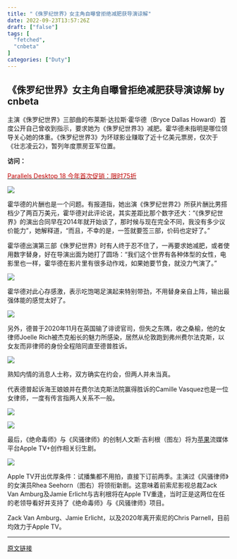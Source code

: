 ```yaml
---
title: "《侏罗纪世界》女主角自曝曾拒绝减肥获导演谅解"
date: 2022-09-23T13:57:26Z
draft: ["false"]
tags: [
  "fetched",
  "cnbeta"
]
categories: ["Duty"]
---
```

《侏罗纪世界》女主角自曝曾拒绝减肥获导演谅解 by cnbeta
------
<div style="margin-top:10px" class="content" id="artibody"><p>主演《侏罗纪世界》三部曲的布莱斯·达拉斯·霍华德（Bryce Dallas Howard）首度公开自己曾收到指示，要求她为《侏罗纪世界3》减肥。霍华德未指明是哪位领导关心她的体重。《侏罗纪世界3》为环球影业赚取了近十亿美元票房，仅次于《壮志凌云2》，暂列年度票房亚军位置。</p><div class="article-global"><p><strong>访问：</strong></p><p><a href="https://click.aliyun.com/m/1000356370/" target="_blank"><span style="color: rgb(192, 0, 0);">Parallels Desktop 18 今年首次促销：限时75折</span></a></p></div><p><a target="_blank" href="https://static.cnbetacdn.com/article/2022/0923/2857628e80eb1ff.jpg"><img data-original="https://static.cnbetacdn.com/article/2022/0923/2857628e80eb1ff.jpg" src="https://static.cnbetacdn.com/thumb/article/2022/0923/2857628e80eb1ff.jpg"></a></p><p>霍华德的片酬也是一个问题。有报道指，她出演《侏罗纪世界2》所获片酬比男搭档少了两百万美元，霍华德对此评论说，其实差距比那个数字还大：“《侏罗纪世界》的演出合同早在2014年就开始谈了，那时候与现在完全不同，我没有多少议价能力”，她解释道，“而且，不幸的是，一签就要签三部，价码也定好了。”</p><p>霍华德出演第三部《侏罗纪世界》时有人终于忍不住了，一再要求她减肥，或者使用数字替身，好在导演出面为她打了圆场：“我们这个世界有各种体型的女性，电影里也一样，霍华德在影片里有很多动作戏，如果她要节食，就没力气演了。”</p><p><a target="_blank" href="https://static.cnbetacdn.com/article/2022/0923/3e352ab46eeca01.jpg"><img data-original="https://static.cnbetacdn.com/article/2022/0923/3e352ab46eeca01.jpg" src="https://static.cnbetacdn.com/thumb/article/2022/0923/3e352ab46eeca01.jpg"></a></p><p>霍华德对此心存感激，表示吃饱喝足演起来特别带劲，不用替身亲自上阵，输出最强体能的感觉太好了。</p><p><a target="_blank" href="https://static.cnbetacdn.com/article/2022/0923/5d6cd97c75e0120.jpg"><img data-original="https://static.cnbetacdn.com/article/2022/0923/5d6cd97c75e0120.jpg" src="https://static.cnbetacdn.com/thumb/article/2022/0923/5d6cd97c75e0120.jpg"></a></p><p>另外，德普于2020年11月在英国输了诽谤官司，但失之东隅，收之桑榆，他的女律师Joelle Rich被杰克船长的魅力所感染，居然从伦敦跑到弗州费尔法克斯，以女友而非律师的身份全程陪同直至德普胜诉。</p><p><a target="_blank" href="https://static.cnbetacdn.com/article/2022/0923/9d4174ed0514d61.jpg"><img data-original="https://static.cnbetacdn.com/article/2022/0923/9d4174ed0514d61.jpg" src="https://static.cnbetacdn.com/thumb/article/2022/0923/9d4174ed0514d61.jpg"></a></p><p>熟知内情的消息人士称，双方确实在约会，但两人并未当真。</p><p>代表德普起诉海王娘娘并在费尔法克斯法院赢得胜诉的Camille Vasquez也是一位女律师，一度有传言指两人关系不一般。</p><p><a target="_blank" href="https://static.cnbetacdn.com/article/2022/0923/466d42a22442087.jpg"><img data-original="https://static.cnbetacdn.com/article/2022/0923/466d42a22442087.jpg" src="https://static.cnbetacdn.com/thumb/article/2022/0923/466d42a22442087.jpg"></a></p><p><a target="_blank" href="https://static.cnbetacdn.com/article/2022/0923/d1ea2ac5d8822e8.jpg"><img data-original="https://static.cnbetacdn.com/article/2022/0923/d1ea2ac5d8822e8.jpg" src="https://static.cnbetacdn.com/thumb/article/2022/0923/d1ea2ac5d8822e8.jpg"></a></p><p>最后，《绝命毒师》与《风骚律师》的创制人文斯·吉利根（图左）将为<a data-link="1" href="https://apple.pvxt.net/c/1251234/435400/7639?u=https%3A%2F%2Fwww.apple.com%2Fcn%2Fmusic%2F" target="_blank">苹果</a>流媒体平台Apple TV+创作相关衍生剧。</p><p><img src="https://static.cnbetacdn.com/article/2022/0923/e5f4c8300938bbe.jpg"></p><p>Apple TV开出优厚条件：试播集都不用拍，直接下订前两季。主演过《风骚律师》的女演员Rhea Seehorn（图右）将领衔新剧。这意味着前索尼影视总裁Zack Van Amburg及Jamie Erlicht与吉利根将在Apple TV重逢，当时正是这两位在任的老领导看好并支持了《绝命毒师》与《风骚律师》项目。</p><p>Zack Van Amburg、Jamie Erlicht，以及2020年离开索尼的Chris Parnell，目前均效力于Apple TV。</p></div>  
<hr>
<a href="https://m.cnbeta.com/wap/view/1319799.htm",target="_blank" rel="noopener noreferrer">原文链接</a>
